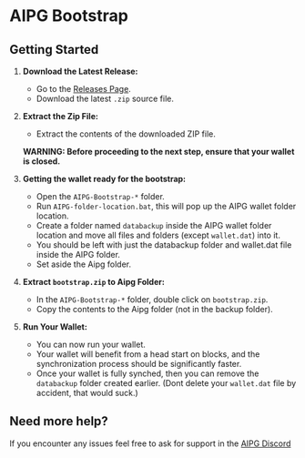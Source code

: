 # AIPG Bootstrap

## Getting Started

1. **Download the Latest Release:**
   - Go to the [Releases Page](https://github.com/AIPowerGrid/AIPG-Bootstrap/releases).
   - Download the latest `.zip` source file.

2. **Extract the Zip File:**
   - Extract the contents of the downloaded ZIP file.

    **WARNING: Before proceeding to the next step, ensure that your wallet is closed.**

3. **Getting the wallet ready for the bootstrap:**
   - Open the `AIPG-Bootstrap-*` folder.
   - Run `AIPG-folder-location.bat`, this will pop up the AIPG wallet folder location.
   - Create a folder named `databackup` inside the AIPG wallet folder location and move all files and folders (except `wallet.dat`) into it.
   - You should be left with just the databackup folder and wallet.dat file inside the AIPG folder.
   - Set aside the Aipg folder.

4. **Extract `bootstrap.zip` to Aipg Folder:**
   - In the `AIPG-Bootstrap-*` folder, double click on `bootstrap.zip`.
   - Copy the contents to the Aipg folder (not in the backup folder).

5. **Run Your Wallet:**
   - You can now run your wallet.
   - Your wallet will benefit from a head start on blocks, and the synchronization process should be significantly faster.
   - Once your wallet is fully synched, then you can remove the `databackup` folder created earlier. (Dont delete your `wallet.dat` file by accident, that would suck.)


## Need more help?

If you encounter any issues feel free to ask for support in the [AIPG Discord](https://discord.gg/vZ9XrTSRYr)


